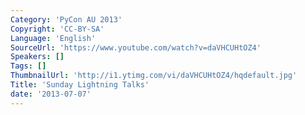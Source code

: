 ```yaml
---
Category: 'PyCon AU 2013'
Copyright: 'CC-BY-SA'
Language: 'English'
SourceUrl: 'https://www.youtube.com/watch?v=daVHCUHtOZ4'
Speakers: []
Tags: []
ThumbnailUrl: 'http://i1.ytimg.com/vi/daVHCUHtOZ4/hqdefault.jpg'
Title: 'Sunday Lightning Talks'
date: '2013-07-07'
---
```


